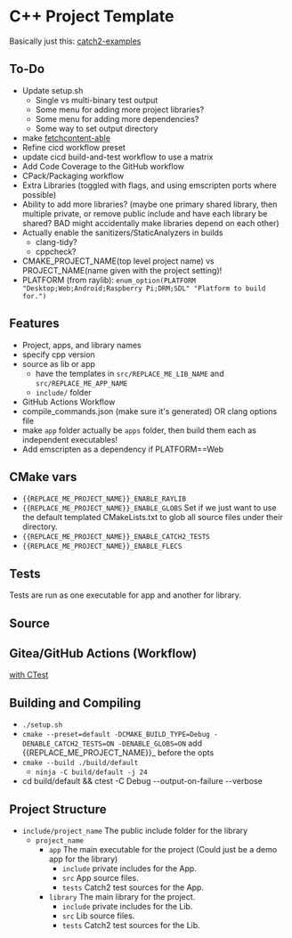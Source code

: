 # C++ Project Template

Basically just this: [catch2-examples](https://github.com/Toxe/catch2-examples)

## To-Do

- Update setup.sh
  - Single vs multi-binary test output
  - Some menu for adding more project libraries?
  - Some menu for adding more dependencies?
  - Some way to set output directory
- make [fetchcontent-able](https://www.foonathan.net/2022/06/cmake-fetchcontent/)
- Refine cicd workflow preset
- update cicd build-and-test workflow to use a matrix
- Add Code Coverage to the GitHub workflow
- CPack/Packaging workflow
- Extra Libraries (toggled with flags, and using emscripten ports where possible)
- Ability to add more libraries? (maybe one primary shared library,
  then multiple private, or remove public include and have each library be shared?
  BAD might accidentally make libraries depend on each other)
- Actually enable the sanitizers/StaticAnalyzers in builds
  - clang-tidy?
  - cppcheck?
- CMAKE_PROJECT_NAME(top level project name) vs PROJECT_NAME(name given with the project setting)!
- PLATFORM (from raylib): `enum_option(PLATFORM "Desktop;Web;Android;Raspberry Pi;DRM;SDL" "Platform to build for.")`

## Features

- Project, apps, and library names
- specify cpp version
- source as lib or app
  - have the templates in `src/REPLACE_ME_LIB_NAME` and `src/REPLACE_ME_APP_NAME`
  - `include/` folder
- GitHub Actions Workflow
- compile_commands.json (make sure it's generated) OR clang options file
- make `app` folder actually be `apps` folder, then build them each as independent executables!
- Add emscripten as a dependency if PLATFORM==Web

## CMake vars

- `{{REPLACE_ME_PROJECT_NAME}}_ENABLE_RAYLIB`
- `{{REPLACE_ME_PROJECT_NAME}}_ENABLE_GLOBS`
  Set if we just want to use the default templated CMakeLists.txt to glob all source files under their directory.
- `{{REPLACE_ME_PROJECT_NAME}}_ENABLE_CATCH2_TESTS`
- `{{REPLACE_ME_PROJECT_NAME}}_ENABLE_FLECS`

## Tests

Tests are run as one executable for app and another for library.

<!--TODO: make them separate executables? https://github.com/Toxe/catch2-examples/blob/master/src/catch2v3/multiple_test_files/CMakeLists.txt but with that glob?-->

## Source

## Gitea/GitHub Actions (Workflow)

[with CTest](https://github.com/ENCCS/catch2-demo/blob/main/.github/workflows/test.yml)

## Building and Compiling

- `./setup.sh`
- `cmake --preset=default -DCMAKE_BUILD_TYPE=Debug -DENABLE_CATCH2_TESTS=ON -DENABLE_GLOBS=ON`
  add {{REPLACE_ME_PROJECT_NAME}}\_ before the opts
- `cmake --build ./build/default`
  - `ninja -C build/default -j 24`
- cd build/default && ctest -C Debug --output-on-failure --verbose

## Project Structure

- `include/project_name`
  The public include folder for the library
  - `project_name`
    - `app`
      The main executable for the project (Could just be a demo app for the library)
      - `include`
        private includes for the App.
      - `src`
        App source files.
      - `tests`
        Catch2 test sources for the App.
    - `library`
      The main library for the project.
      - `include`
        private includes for the Lib.
      - `src`
        Lib source files.
      - `tests`
        Catch2 test sources for the Lib.
